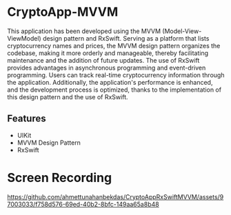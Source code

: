 # CryptoApp-MVVM


 This application has been developed using the MVVM (Model-View-ViewModel) design pattern and RxSwift. Serving as a platform that lists cryptocurrency names and prices, the MVVM design pattern organizes the codebase, making it more orderly and manageable, thereby facilitating maintenance and the addition of future updates. The use of RxSwift provides advantages in asynchronous programming and event-driven programming. Users can track real-time cryptocurrency information through the application. Additionally, the application's performance is enhanced, and the development process is optimized, thanks to the implementation of this design pattern and the use of RxSwift.

## Features

- UIKit
- MVVM Design Pattern
- RxSwift

# Screen Recording
https://github.com/ahmettunahanbekdas/CryptoAppRxSwiftMVVM/assets/97003033/f758d576-69ed-40b2-8bfc-149aa65a8b48
